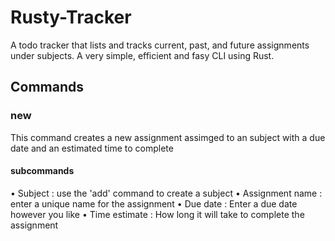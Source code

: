 # Rusty-Tracker
A todo tracker that lists and tracks current, past, and future assignments under subjects. A very simple, efficient and fasy CLI using Rust.

## Commands

### new
This command creates a new assignment assimged to an subject with a due date and an estimated time to complete
#### subcommands
 • Subject : use the 'add' command to create a subject
 • Assignment name : enter a unique name for the assignment
 • Due date : Enter a due date however you like 
 • Time estimate : How long it will take to complete the assignment

